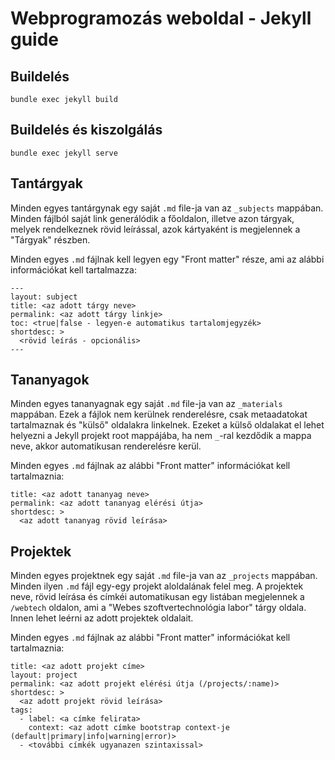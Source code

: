# Webprogramozás weboldal - Jekyll guide

## Buildelés

```
bundle exec jekyll build
```

## Buildelés és kiszolgálás

```
bundle exec jekyll serve
```

## Tantárgyak

Minden egyes tantárgynak egy saját `.md` file-ja van az `_subjects` mappában.
Minden fájlból saját link generálódik a főoldalon, illetve azon tárgyak, melyek rendelkeznek rövid leírással, azok kártyaként is megjelennek a "Tárgyak" részben.

Minden egyes `.md` fájlnak kell legyen egy "Front matter" része, ami az alábbi információkat kell tartalmazza:

```
---
layout: subject
title: <az adott tárgy neve>
permalink: <az adott tárgy linkje>
toc: <true|false - legyen-e automatikus tartalomjegyzék>
shortdesc: >
  <rövid leírás - opcionális>
---
```

## Tananyagok

Minden egyes tananyagnak egy saját `.md` file-ja van az `_materials` mappában. Ezek a fájlok nem kerülnek renderelésre, csak metaadatokat tartalmaznak és "külső" oldalakra linkelnek. Ezeket a külső oldalakat el lehet helyezni a Jekyll projekt root mappájába, ha nem `_`-ral kezdődik a mappa neve, akkor automatikusan renderelésre kerül.

Minden egyes `.md` fájlnak az alábbi "Front matter" információkat kell tartalmaznia:

```
title: <az adott tananyag neve>
permalink: <az adott tananyag elérési útja>
shortdesc: >
  <az adott tananyag rövid leírása>
```

## Projektek

Minden egyes projektnek egy saját `.md` file-ja van az `_projects` mappában. Minden ilyen `.md` fájl egy-egy projekt aloldalának felel meg. A projektek neve, rövid leírása és címkéi automatikusan egy listában megjelennek a `/webtech` oldalon, ami a "Webes szoftvertechnológia labor" tárgy oldala. Innen lehet leérni az adott projektek oldalait.

Minden egyes `.md` fájlnak az alábbi "Front matter" információkat kell tartalmaznia:

```
title: <az adott projekt címe>
layout: project
permalink: <az adott projekt elérési útja (/projects/:name)>
shortdesc: >
  <az adott projekt rövid leírása>
tags: 
  - label: <a címke felirata>
    context: <az adott címke bootstrap context-je (default|primary|info|warning|error)>
  - <további címkék ugyanazen szintaxissal>
  ```

